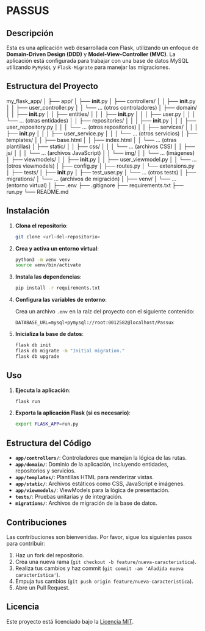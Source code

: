 # PASSUS

## Descripción

Esta es una aplicación web desarrollada con Flask, utilizando un enfoque de **Domain-Driven Design (DDD)** y **Model-View-Controller (MVC)**. La aplicación está configurada para trabajar con una base de datos MySQL utilizando `PyMySQL` y `Flask-Migrate` para manejar las migraciones.

## Estructura del Proyecto
my_flask_app/
│
├── app/
│   ├── __init__.py
│   ├── controllers/
│   │   ├── __init__.py
│   │   ├── user_controller.py
│   │   └── ... (otros controladores)
│   ├── domain/
│   │   ├── __init__.py
│   │   ├── entities/
│   │   │   ├── __init__.py
│   │   │   ├── user.py
│   │   │   └── ... (otras entidades)
│   │   ├── repositories/
│   │   │   ├── __init__.py
│   │   │   ├── user_repository.py
│   │   │   └── ... (otros repositorios)
│   │   ├── services/
│   │   │   ├── __init__.py
│   │   │   ├── user_service.py
│   │   │   └── ... (otros servicios)
│   ├── templates/
│   │   ├── base.html
│   │   ├── index.html
│   │   └── ... (otras plantillas)
│   ├── static/
│   │   ├── css/
│   │   │   └── ... (archivos CSS)
│   │   ├── js/
│   │   │   └── ... (archivos JavaScript)
│   │   └── img/
│   │       └── ... (imágenes)
│   ├── viewmodels/
│   │   ├── __init__.py
│   │   ├── user_viewmodel.py
│   │   └── ... (otros viewmodels)
│   ├── config.py
│   ├── routes.py
│   └── extensions.py
│
├── tests/
│   ├── __init__.py
│   ├── test_user.py
│   └── ... (otros tests)
│
├── migrations/
│   └── ... (archivos de migración)
│
├── venv/
│   └── ... (entorno virtual)
│
├── .env
├── .gitignore
├── requirements.txt
├── run.py
└── README.md



## Instalación

1. **Clona el repositorio**:

    ```bash
    git clone <url-del-repositorio>
    ```

2. **Crea y activa un entorno virtual**:

    ```bash
    python3 -m venv venv
    source venv/bin/activate
    ```

3. **Instala las dependencias**:

    ```bash
    pip install -r requirements.txt
    ```

4. **Configura las variables de entorno**:

    Crea un archivo `.env` en la raíz del proyecto con el siguiente contenido:

    ```plaintext
    DATABASE_URL=mysql+pymysql://root:0012582@localhost/Passux
    ```

5. **Inicializa la base de datos**:

    ```bash
    flask db init
    flask db migrate -m "Initial migration."
    flask db upgrade
    ```

## Uso

1. **Ejecuta la aplicación**:

    ```bash
    flask run
    ```

2. **Exporta la aplicación Flask (si es necesario)**:

    ```bash
    export FLASK_APP=run.py
    ```

## Estructura del Código

- **`app/controllers/`**: Controladores que manejan la lógica de las rutas.
- **`app/domain/`**: Dominio de la aplicación, incluyendo entidades, repositorios y servicios.
- **`app/templates/`**: Plantillas HTML para renderizar vistas.
- **`app/static/`**: Archivos estáticos como CSS, JavaScript e imágenes.
- **`app/viewmodels/`**: ViewModels para la lógica de presentación.
- **`tests/`**: Pruebas unitarias y de integración.
- **`migrations/`**: Archivos de migración de la base de datos.

## Contribuciones

Las contribuciones son bienvenidas. Por favor, sigue los siguientes pasos para contribuir:

1. Haz un fork del repositorio.
2. Crea una nueva rama (`git checkout -b feature/nueva-caracteristica`).
3. Realiza tus cambios y haz commit (`git commit -am 'Añadida nueva característica'`).
4. Empuja tus cambios (`git push origin feature/nueva-caracteristica`).
5. Abre un Pull Request.

## Licencia

Este proyecto está licenciado bajo la [Licencia MIT](LICENSE).